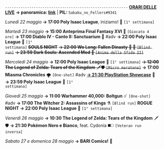 <code>--------------------------------------------------------</code>
<b><u>ORARI DELLE LIVE</u></b>
<b>→ panoramica: <a href="https://trello.com/b/iKwdSGf3/sabaku">link</a></b> | <b>PIL:</b> <code>Sabaku_no_Fellers#9341</code>

<i>Lunedì 22 maggio</i>
<b>→ 17:00 Poly Isaac League</b>, iniziamo! 🏉 <code>[1° settimana]</code> 

<i>Martedì 23 maggio</i>
<b>→ 15:00 Anteprima Final Fantasy XVI</b> 💬 <code>[Giocato 4 ore]</code> 
<b>→ 17:00 Diablo IV - Canto II: Sanctuarium</b> 📜 #adv
<b>→ 22:00 Poly Isaac League</b> 🏉 <code>[1° settimana]</code> 
<s><b>SOULS NIGHT</b></s>
<s><b>→ 22:00 Wo Long: Fallen Dinasty</b> 🥠 🐉 <code>[Blind run]</code></s>
<s><b>→ 23:59 Dark Souls: Ascended Mod</b> 🔮 <code>[Anima della Sfida II]</code></s> 

<i>Mercoledì 24 maggio</i>
<b>→ 12:00 Poly Isaac League</b> 🏉 <code>[1° settimana]</code> 
<s><b>→ 12:00 The Legend of Zelda: Tears of the Kingdom</b> 🗡️🛡️ <code>[Micro maratona]</code></s>
<b>→ 17:00 Miasma Chronicles</b> 🌪️ <code>[One-shot]</code> #adv
<b><u>→ 21:30 PlayStation Showcase</u></b> 🎫
<b>→ 23:59 Poly Isaac League</b> 🏉 <code>[1° settimana]</code> 

<i>Giovedì 25 maggio</i>
<b>→ 11:00 Warhammer 40,000: Boltgun</b> ☄️ <code>[One-shot]</code> #adv
<b>→ 17:00 The Witcher 2: Assassins of Kings</b> ⚗️ <code>[Blind run]</code>
<b>ROGUE NIGHT</b>
<b>→ 22:00 Poly Isaac League</b> 🏉 <code>[1° settimana]</code> 

<i>Venerdì 26 maggio</i>
<b>→ 10:30 The Legend of Zelda: Tears of the Kingdom</b> 🗡️🛡️
<b>→ 21:30 Pokémon Nero e Bianco</b>, feat. Cydonia ◼️◻️ <code>[Veteran run inversa]</code>

<i>Sabato 27 e domenica 28 maggio</i>
<b>→ BARI Comics!</b> 🧯

